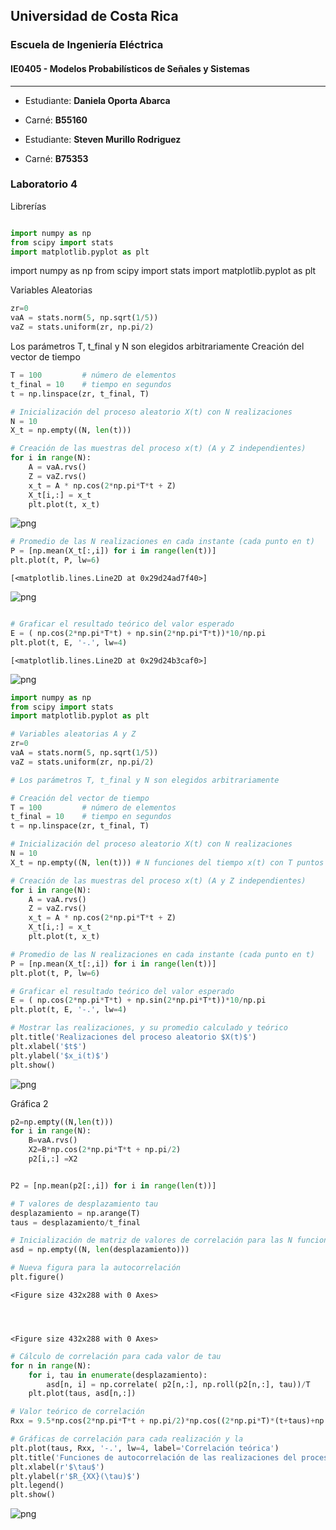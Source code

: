 ## Universidad de Costa Rica
### Escuela de Ingeniería Eléctrica
#### IE0405 - Modelos Probabilísticos de Señales y Sistemas

---

* Estudiante: **Daniela Oporta Abarca**
* Carné: **B55160**

* Estudiante: **Steven Murillo Rodriguez**
* Carné: **B75353**
### Laboratorio 4

Librerías


```python

import numpy as np
from scipy import stats
import matplotlib.pyplot as plt

```

import numpy as np
from scipy import stats
import matplotlib.pyplot as plt

Variables Aleatorias 


```python
zr=0
vaA = stats.norm(5, np.sqrt(1/5))
vaZ = stats.uniform(zr, np.pi/2)
```

Los parámetros T, t_final y N son elegidos arbitrariamente
Creación del vector de tiempo



```python
T = 100			# número de elementos
t_final = 10	# tiempo en segundos
t = np.linspace(zr, t_final, T)
```


```python
# Inicialización del proceso aleatorio X(t) con N realizaciones
N = 10
X_t = np.empty((N, len(t)))

```


```python
# Creación de las muestras del proceso x(t) (A y Z independientes)
for i in range(N):
	A = vaA.rvs()
	Z = vaZ.rvs()
	x_t = A * np.cos(2*np.pi*T*t + Z)
	X_t[i,:] = x_t
	plt.plot(t, x_t)

```


    
![png](output_9_0.png)
    



```python
# Promedio de las N realizaciones en cada instante (cada punto en t)
P = [np.mean(X_t[:,i]) for i in range(len(t))]
plt.plot(t, P, lw=6)
```




    [<matplotlib.lines.Line2D at 0x29d24ad7f40>]




    
![png](output_10_1.png)
    



```python

# Graficar el resultado teórico del valor esperado
E = ( np.cos(2*np.pi*T*t) + np.sin(2*np.pi*T*t))*10/np.pi
plt.plot(t, E, '-.', lw=4)

```




    [<matplotlib.lines.Line2D at 0x29d24b3caf0>]




    
![png](output_11_1.png)
    



```python
import numpy as np
from scipy import stats
import matplotlib.pyplot as plt

# Variables aleatorias A y Z
zr=0
vaA = stats.norm(5, np.sqrt(1/5))
vaZ = stats.uniform(zr, np.pi/2)

# Los parámetros T, t_final y N son elegidos arbitrariamente

# Creación del vector de tiempo
T = 100			# número de elementos
t_final = 10	# tiempo en segundos
t = np.linspace(zr, t_final, T)

# Inicialización del proceso aleatorio X(t) con N realizaciones
N = 10
X_t = np.empty((N, len(t)))	# N funciones del tiempo x(t) con T puntos

# Creación de las muestras del proceso x(t) (A y Z independientes)
for i in range(N):
	A = vaA.rvs()
	Z = vaZ.rvs()
	x_t = A * np.cos(2*np.pi*T*t + Z)
	X_t[i,:] = x_t
	plt.plot(t, x_t)

# Promedio de las N realizaciones en cada instante (cada punto en t)
P = [np.mean(X_t[:,i]) for i in range(len(t))]
plt.plot(t, P, lw=6)

# Graficar el resultado teórico del valor esperado
E = ( np.cos(2*np.pi*T*t) + np.sin(2*np.pi*T*t))*10/np.pi
plt.plot(t, E, '-.', lw=4)

# Mostrar las realizaciones, y su promedio calculado y teórico
plt.title('Realizaciones del proceso aleatorio $X(t)$')
plt.xlabel('$t$')
plt.ylabel('$x_i(t)$')
plt.show()
```


    
![png](output_12_0.png)
    


Gráfica 2


```python
p2=np.empty((N,len(t)))
for i in range(N):
    B=vaA.rvs()
    X2=B*np.cos(2*np.pi*T*t + np.pi/2)
    p2[i,:] =X2


P2 = [np.mean(p2[:,i]) for i in range(len(t))]

# T valores de desplazamiento tau
desplazamiento = np.arange(T)
taus = desplazamiento/t_final

# Inicialización de matriz de valores de correlación para las N funciones
asd = np.empty((N, len(desplazamiento)))

# Nueva figura para la autocorrelación
plt.figure()
```




    <Figure size 432x288 with 0 Axes>




    <Figure size 432x288 with 0 Axes>



```python
# Cálculo de correlación para cada valor de tau
for n in range(N):
	for i, tau in enumerate(desplazamiento):
		asd[n, i] = np.correlate( p2[n,:], np.roll(p2[n,:], tau))/T
	plt.plot(taus, asd[n,:])

# Valor teórico de correlación
Rxx = 9.5*np.cos(2*np.pi*T*t + np.pi/2)*np.cos((2*np.pi*T)*(t+taus)+np.pi/2)

# Gráficas de correlación para cada realización y la
plt.plot(taus, Rxx, '-.', lw=4, label='Correlación teórica')
plt.title('Funciones de autocorrelación de las realizaciones del proceso')
plt.xlabel(r'$\tau$')
plt.ylabel(r'$R_{XX}(\tau)$')
plt.legend()
plt.show()
```


    
![png](output_15_0.png)
    



```python

```

